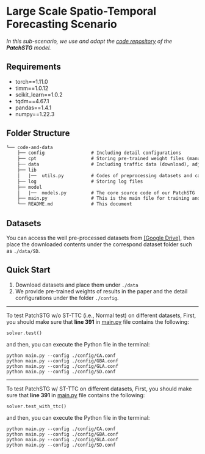 # Large Scale Spatio-Temporal Forecasting Scenario

_In this sub-scenario, we use and adapt the [code repository](https://github.com/lmissher/patchstg) of the **PatchSTG** model._


## Requirements
- torch==1.11.0
- timm==1.0.12
- scikit_learn==1.0.2
- tqdm==4.67.1
- pandas==1.4.1
- numpy==1.22.3

## Folder Structure

```tex
└── code-and-data
    ├── config                 # Including detail configurations
    ├── cpt                    # Storing pre-trained weight files (manually create the folder and download files)
    ├── data                   # Including traffic data (download), adj files (generated), and the meta data
    ├── lib
    │   |──  utils.py          # Codes of preprocessing datasets and calculating metrics
    ├── log                    # Storing log files
    ├── model
    │   |──  models.py         # The core source code of our PatchSTG
    ├── main.py                # This is the main file for training and testing
    └── README.md              # This document
```

## Datasets
You can access the well pre-processed datasets from [[Google Drive]](https://drive.google.com/drive/folders/1BDH1C66BCKBe7ge8G-rBaj1j3p0iR0TC?usp=sharing), then place the downloaded contents under the correspond dataset folder such as `./data/SD`.

## Quick Start
1. Download datasets and place them under `./data`
2. We provide pre-trained weights of results in the paper and the detail configurations under the folder `./config`. 

---

To test PatchSTG w/o ST-TTC (i.e., Normal test) on different datasets, 
First, you should make sure that **line 391** in [main.py](./main.py) file contains the following:
```
solver.test()
```
and then, you can execute the Python file in the terminal:
```
python main.py --config ./config/CA.conf
python main.py --config ./config/GBA.conf
python main.py --config ./config/GLA.conf
python main.py --config ./config/SD.conf
```

---

To test PatchSTG w/ ST-TTC on different datasets,
First, you should make sure that **line 391** in [main.py](./main.py) file contains the following:
```
solver.test_with_ttc()
```
and then, you can execute the Python file in the terminal:
```
python main.py --config ./config/CA.conf
python main.py --config ./config/GBA.conf
python main.py --config ./config/GLA.conf
python main.py --config ./config/SD.conf
```

